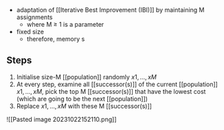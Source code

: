- adaptation of [[Iterative Best Improvement (IBI)]] by maintaining M assignments
	- where M ≥ 1 is a parameter
- fixed size 
	- therefore, memory s 


## Steps
1. Initialise size-M [[population]] randomly $x1,...,xM$
2. At every step, examine all [[successor(s)]] of the current [[population]] $x1,...,xM$, pick the top M [[successor(s)]] that have the lowest cost (which are going to be the next [[population]])
3. Replace $x1,...,xM$ with these M [[successor(s)]]

![[Pasted image 20231022152110.png]]